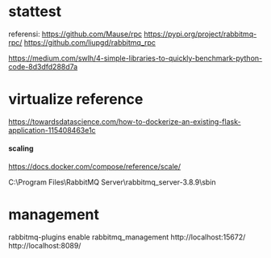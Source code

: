 # stattest

referensi:
https://github.com/Mause/rpc
https://pypi.org/project/rabbitmq-rpc/
https://github.com/liupgd/rabbitmq_rpc

https://medium.com/swlh/4-simple-libraries-to-quickly-benchmark-python-code-8d3dfd288d7a

# virtualize reference
https://towardsdatascience.com/how-to-dockerize-an-existing-flask-application-115408463e1c

#### scaling
https://docs.docker.com/compose/reference/scale/


C:\Program Files\RabbitMQ Server\rabbitmq_server-3.8.9\sbin


# management
rabbitmq-plugins enable rabbitmq_management
http://localhost:15672/
http://localhost:8089/